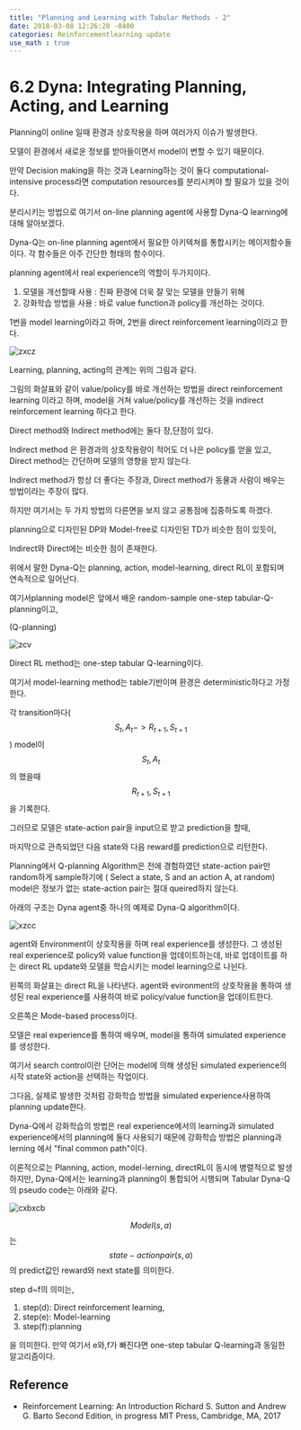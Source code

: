 ```yaml
---
title: "Planning and Learning with Tabular Methods - 2"
date: 2018-03-08 12:26:28 -0400
categories: Reinforcementlearning update
use_math : true
---
```

# 6.2 Dyna: Integrating Planning, Acting, and Learning

Planning이 online 일때 환경과 상호작용을 하며 여러가지 이슈가 발생한다. 

모델이 환경에서 새로운 정보를 받아들이면서 model이 변할 수 있기 때문이다. 

만약 Decision making을 하는 것과 Learning하는 것이 둘다 computational-intensive process라면 computation resources를 분리시켜야 할 필요가 있을 것이다. 

분리시키는 방법으로 여기서 on-line planning agent에 사용할 Dyna-Q learning에 대해 알아보겠다. 

Dyna-Q는 on-line planning agent에서 필요한 아키텍쳐를 통합시키는 메이저함수들이다. 각 함수들은 아주 간단한 형태의 함수이다. 

planning agent에서 real experience의 역할이 두가지이다.
1. 모델을 개선할때 사용 : 진짜 환경에 더욱 잘 맞는 모델을 만들기 위해
2. 강화학습 방법을 사용 : 바로 value function과 policy를 개선하는 것이다. 

1번을 model learning이라고 하며, 2번을 direct reinforcement learning이라고 한다. 


![zxcz](https://user-images.githubusercontent.com/11300712/37135453-be0ed98a-22e0-11e8-89ea-f1d8019f0f5e.JPG)

Learning, planning, acting의 관계는 위의 그림과 같다.

그림의 화살표와 같이 value/policy를 바로 개선하는 방법을 direct reinforcement learning 이라고 하며, model을 거쳐 value/policy를 개선하는 것을 indirect reinforcement learning 하다고 한다. 

Direct method와 Indirect method에는 둘다 장,단점이 있다. 

Indirect method 은 환경과의 상호작용량이 적어도 더 나은 policy를 얻을 있고, Direct method는 간단하며 모델의 영향을 받지 않는다. 

Indirect method가 항상 더 좋다는 주장과, Direct method가 동물과 사람이 배우는 방법이라는 주장이 많다.

하지만 여기서는 두 가지 방법의 다른면을 보지 않고 공통점에 집중하도록 하겠다. 

planning으로 디자인된 DP와 Model-free로 디자인된 TD가 비슷한 점이 있듯이, 

Indirect와 Direct에는 비슷한 점이 존재한다. 

위에서 말한 Dyna-Q는 planning, action, model-learning, direct RL이 포함되며 연속적으로 일어난다. 

여기서planning model은 앞에서 배운  random-sample one-step tabular-Q-planning이고,

(Q-planning)

![zcv](https://user-images.githubusercontent.com/11300712/37020187-4cfb4b80-215e-11e8-8b78-fc1e4c72c895.JPG)

Direct RL method는 one-step tabular Q-learning이다. 

여기서 model-learning method는 table기반이며 환경은 deterministic하다고 가정한다.  

각 transition마다($$S_t , A_t -> R_{t+1},S_{t+1}$$) model이 $$S_t,A_t$$의 했을때 $$R_{t+1},S_{t+1}$$을 기록한다.  

그러므로 모델은 state-action pair을 input으로 받고 prediction을 할때, 

마지막으로 관측되었던 다음 state와 다음 reward를 prediction으로 리턴한다. 

Planning에서 Q-planning Algorithm은 전에 경험하였던 state-action pair만 random하게 sample하기에 ( Select a state, S and an action A, at random) model은 정보가 없는 state-action pair는 절대 queired하지 않는다. 

아래의 구조는 Dyna agent중 하나의 예제로 Dyna-Q algorithm이다.  

![xzcc](https://user-images.githubusercontent.com/11300712/37135452-bde824d4-22e0-11e8-9bed-46ee69a949be.JPG)

agent와 Environment이 상호작용을 하며 real experience를 생성한다. 그 생성된 real experience로 policy와 value function을 업데이트하는데, 바로 업데이트를 하는 direct RL update와 모델을 학습시키는 model learning으로 나뉜다. 


왼쪽의 화살표는 direct RL을 나타낸다. agent와 evironment의 상호작용을 통하여 생성된 real experience를 사용하여
바로 policy/value function을 업데이트한다. 


오른쪽은 Mode-based process이다. 

모델은 real experience를 통하여 배우며, model을 통하여  simulated experience를 생성한다.


여기서 search control이란 단어는 model에 의해 생성된 simulated experience의 시작 state와 action을 선택하는 작업이다. 

그다음, 실제로 발생한 것처럼 강화학습 방법을 simulated experience사용하여 planning update한다.

Dyna-Q에서 강화학습의 방법은 real experience에서의 learning과 simulated experience에서의 planning에 둘다 사용되기 때문에 
강화학습 방법은 planning과 lerning 에서 "final common path"이다.


이론적으로는 Planning, action, model-lerning, directRL이 동시에 병렬적으로 발생하지만, 
Dyna-Q에서는 learning과 planning이 통합되어 시행되며 Tabular Dyna-Q의 pseudo code는 아래와 같다. 



![cxbxcb](https://user-images.githubusercontent.com/11300712/37135451-bdc4c502-22e0-11e8-9659-c4fadf48bb9e.JPG)



$$Model(s,a)$$는 $$state-action pair(s,a)$$의 predict값인 reward와 next state를 의미한다.

step d~f의 의미는,

1. step(d): Direct reinforcement learning,
2. step(e): Model-learning
3. step(f):planning

을 의미한다. 만약 여기서 e와,f가 빠진다면 one-step tabular Q-learning과 동일한 알고리즘이다. 




## Reference 
* Reinforcement Learning: An Introduction Richard S. Sutton and Andrew G. Barto Second Edition, in progress
MIT Press, Cambridge, MA, 2017





